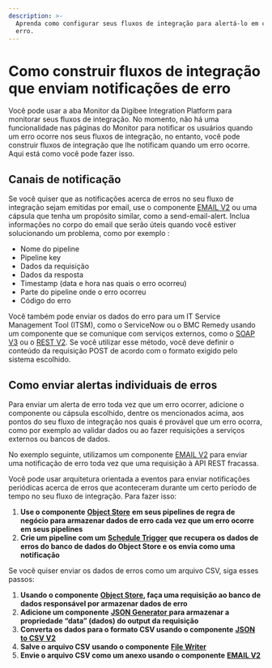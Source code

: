 ```yaml
---
description: >-
  Aprenda como configurar seus fluxos de integração para alertá-lo em caso de
  erro.
---
```


# Como construir fluxos de integração que enviam notificações de erro

Você pode usar a aba Monitor da Digibee Integration Platform para monitorar seus fluxos de integração. No momento, não há uma funcionalidade nas páginas do Monitor para notificar os usuários quando um erro ocorre nos seus fluxos de integração, no entanto, você pode construir fluxos de integração que lhe notificam quando um erro ocorre. Aqui está como você pode fazer isso.

## Canais de notificação

Se você quiser que as notificações acerca de erros no seu fluxo de integração sejam emitidas por email, use o componente [EMAIL V2](https://docs.digibee.com/documentation/v/pt-br/components/web-protocols/email-v2) ou uma cápsula que tenha um propósito similar, como a send-email-alert. Inclua informações no corpo do email que serão úteis quando você estiver solucionando um problema, como por exemplo :

* Nome do pipeline
* Pipeline key
* Dados da requisição
* Dados da resposta
* Timestamp (data e hora nas quais o erro ocorreu)
* Parte do pipeline onde o erro ocorreu
* Código do erro

Você também pode enviar os dados do erro para um IT Service Management Tool (ITSM), como o ServiceNow ou o BMC Remedy usando um componente que se comunique com serviços externos, como o [SOAP V3](../components/web-protocols/soap-v3-beta.md) ou o [REST V2](../components/web-protocols/rest-v2.md). Se você utilizar esse método, você deve definir o conteúdo da requisição POST de acordo com o formato exigido pelo sistema escolhido.

## Como enviar alertas individuais de erros

Para enviar um alerta de erro toda vez que um erro ocorrer, adicione o componente ou cápsula escolhido, dentre os mencionados acima, aos pontos do seu fluxo de integração nos quais é provável que um erro ocorra, como por exemplo ao validar dados ou ao fazer requisições a serviços externos ou bancos de dados.

No exemplo seguinte, utilizamos um componente [EMAIL V2](../components/web-protocols/email-v2.md) para enviar uma notificação de erro toda vez que uma requisição à API REST fracassa.

Você pode usar arquitetura orientada a eventos para enviar notificações periódicas acerca de erros que aconteceram durante um certo período de tempo no seu fluxo de integração. Para fazer isso:

1. **Use o componente** [**Object Store**](../components/structured-data/object-store.md) **em seus pipelines de regra de negócio para armazenar dados de erro cada vez que um erro ocorre em seus pipelines**
2. **Crie um pipeline com um** [**Schedule Trigger**](../components/triggers/scheduler-trigger.md) **que recupera os dados de erros do banco de dados do Object Store e os envia como uma notificação**

Se você quiser enviar os dados de erros como um arquivo CSV, siga esses passos:

1. **Usando o componente** [**Object Store**](../components/structured-data/object-store.md)**, faça uma requisição ao banco de dados responsável por armazenar dados de erro**
2. **Adicione um componente** [**JSON Generator** ](https://docs.digibee.com/documentation/v/pt-br/components/tools/json-generator)**para armazenar a propriedade “data” (dados) do output da requisição**
3. **Converta os dados para o formato CSV usando o componente** [**JSON to CSV V2**](../components/tools/json-to-csv-v2.md)
4. **Salve o arquivo CSV usando o componente** [**File Writer**](../components/files/file-writer.md)
5. **Envie o arquivo CSV como um anexo usando o componente** [**EMAIL V2**](../components/web-protocols/email-v2.md)
